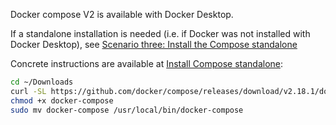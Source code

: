 Docker compose V2 is available with Docker Desktop.

If a standalone installation is needed (i.e. if Docker was not installed with Docker Desktop), see
[Scenario three: Install the Compose standalone](https://docs.docker.com/compose/install/#scenario-three-install-the-compose-standalone)

Concrete instructions are available at [Install Compose standalone](https://docs.docker.com/compose/install/standalone/):

```bash
cd ~/Downloads
curl -SL https://github.com/docker/compose/releases/download/v2.18.1/docker-compose-linux-x86_64 -o ~/Downloads/docker-compose
chmod +x docker-compose
sudo mv docker-compose /usr/local/bin/docker-compose
```

